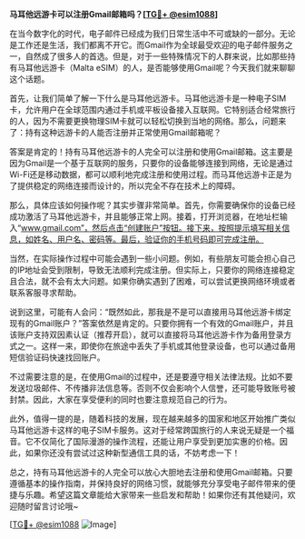 **马耳他远游卡可以注册Gmail邮箱吗？[[TG💪+ @esim1088](https://t.me/s/esim1088)]**

在当今数字化的时代，电子邮件已经成为我们日常生活中不可或缺的一部分。无论是工作还是生活，我们都离不开它。而Gmail作为全球最受欢迎的电子邮件服务之一，自然成了很多人的首选。但是，对于一些特殊情况下的人群来说，比如那些持有马耳他远游卡（Malta eSIM）的人，是否能够使用Gmail呢？今天我们就来聊聊这个话题。

首先，让我们简单了解一下什么是马耳他远游卡。马耳他远游卡是一种电子SIM卡，允许用户在全球范围内通过手机或平板设备接入互联网。它特别适合经常旅行的人，因为不需要更换物理SIM卡就可以轻松切换到当地的网络。那么，问题来了：持有这种远游卡的人能否注册并正常使用Gmail邮箱呢？

答案是肯定的！持有马耳他远游卡的人完全可以注册和使用Gmail邮箱。这主要是因为Gmail是一个基于互联网的服务，只要你的设备能够连接到网络，无论是通过Wi-Fi还是移动数据，都可以顺利地完成注册和使用过程。而马耳他远游卡正是为了提供稳定的网络连接而设计的，所以完全不存在技术上的障碍。

那么，具体应该如何操作呢？其实步骤非常简单。首先，你需要确保你的设备已经成功激活了马耳他远游卡，并且能够正常上网。接着，打开浏览器，在地址栏输入“www.gmail.com”，然后点击“创建账户”按钮。接下来，按照提示填写相关信息，如姓名、用户名、密码等。最后，验证你的手机号码即可完成注册。

当然，在实际操作过程中可能会遇到一些小问题。例如，有些朋友可能会担心自己的IP地址会受到限制，导致无法顺利完成注册。但实际上，只要你的网络连接稳定且合法，就不会有太大问题。如果你确实遇到了困难，可以尝试更换网络环境或者联系客服寻求帮助。

说到这里，可能有人会问：“既然如此，那我是不是可以直接用马耳他远游卡绑定现有的Gmail账户？”答案依然是肯定的。只要你拥有一个有效的Gmail账户，并且该账户支持双因素认证（推荐开启），就可以直接将马耳他远游卡作为备用登录方式之一。这样一来，即使你在旅途中丢失了手机或其他登录设备，也可以通过备用短信验证码快速找回账户。

不过需要注意的是，在使用Gmail的过程中，还是要遵守相关法律法规。比如不要发送垃圾邮件、不传播非法信息等。否则不仅会影响个人信誉，还可能导致账号被封禁。因此，大家在享受便利的同时也要注意规范自己的行为。

此外，值得一提的是，随着科技的发展，现在越来越多的国家和地区开始推广类似马耳他远游卡这样的电子SIM卡服务。这对于经常跨国旅行的人来说无疑是一个福音。它不仅简化了国际漫游的操作流程，还能让用户享受到更加实惠的价格。因此，如果你还没有尝试过这种新型通信工具的话，不妨考虑一下！

总之，持有马耳他远游卡的人完全可以放心大胆地去注册和使用Gmail邮箱。只要遵循基本的操作指南，并保持良好的网络习惯，就能够充分享受电子邮件带来的便捷与乐趣。希望这篇文章能给大家带来一些启发和帮助！如果你还有其他疑问，欢迎随时留言讨论哦~

[[TG💪+ @esim1088](https://t.me/s/esim1088) ![Image](https://i.postimg.cc/4NQfJmqS/Snipaste-2025-05-13-00-14-12.png)]
